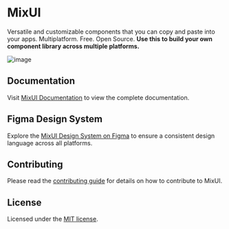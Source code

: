 # MixUI

Versatile and customizable components that you can copy and paste into your apps. Multiplatform. Free. Open Source. **Use this to build your own component library across multiple platforms.**

![image](https://github.com/user-attachments/assets/7d1c2b7e-2601-49e2-857e-6678759a5744)

## Documentation

Visit [MixUI Documentation](https://mix-ui-docs.vercel.app/) to view the complete documentation.

## Figma Design System

Explore the [MixUI Design System on Figma](https://shorturl.at/hjOV3) to ensure a consistent design language across all platforms.

## Contributing

Please read the [contributing guide](CONTRIBUTING.md) for details on how to contribute to MixUI.

## License

Licensed under the [MIT license](https://github.com/abel-cosmic/Mix-UI/blob/main/LICENSE).
